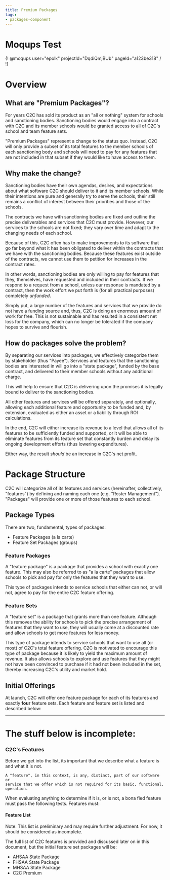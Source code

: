 ```yaml
---
title: Premium Packages
tags:
- packages-component
---
```


# Moqups Test

{! @moqups user="epolk" projectId="DqdiQmjBUb" pageId="a123be318" / !}

# Overview

## What are "Premium Packages"?

For years C2C has sold its product as an "all or nothing" system for schools
and sanctioning bodies.  Sanctioning bodies would engage into a contract with
C2C and its member schools would be granted access to all of C2C's school and
team feature sets.

"Premium Packages" represent a change to the status quo.  Instead,
C2C will only provide a subset of its total features to the member schools of
each sanctioning body and schools will need to pay for any features that are
not included in that subset if they would like to have access to them.

## Why make the change?

Sanctioning bodies have their own agendas, desires, and expectations about
what software C2C should deliver to it and its member schools.  While their
intentions are pure and generally try to serve the schools, their still remains
a conflict of interest between their priorities and those of the schools.

The contracts we have with sanctioning bodies are fixed and outline the precise
deliverables and services that C2C must provide.  However, our services to the
schools are not fixed; they vary over time and adapt to the changing needs of
each school.

Because of this, C2C often has to make improvements to its software that go
far beyond what it has been obligated to deliver within the contracts that we 
have with the sanctioning bodies.  Because these features exist outside of the
contracts, we cannot use them to petition for increases in the contract rates.

In other words, sanctioning bodies are only willing to pay for features that they,
themselves, have requested and included in their contracts.  If we respond to
a request from a school, unless our response is mandated by a contract, then
the work effort we put forth is (for all practical purposes) completely 
_unfunded_.

Simply put, a large number of the features and services that we provide do not
have a funding source and, thus, C2C is doing an enormous amount of work for
free.  This is not sustainable and has resulted in a consistent net loss for
the company, which can no longer be tolerated if the company hopes to survive
and flourish.

## How do packages solve the problem?

By separating our services into packages, we effectively categorize them by
stakeholder (thus "Payee").  Services and features that the sanctioning bodies 
are interested in will go into a "state package", funded by the base contract, 
and delivered to their member schools without any additional charge.

This will help to ensure that C2C is delivering upon the promises it is legally
bound to deliver to the sanctioning bodies.

All other features and services will be offered separately, and optionally,
allowing each additional feature and opportunity to be funded and, by extension,
evaluated as either an asset or a liability through ROI calculations.

In the end, C2C will either increase its revenue to a level that allows all of
its features to be sufficiently funded and supported, or it will be able to
eliminate features from its feature set that constantly burden and delay its
ongoing development efforts (thus lowering expenditures).

Either way, the result _should_ be an increase in C2C's net profit.

# Package Structure

C2C will categorize all of its features and services (hereinafter, collectively,
"features") by defining and naming each one (e.g. "Roster Management"). 
"Packages" will provide one or more of those features to each school.

## Package Types

There are two, fundamental, types of packages:

* Feature Packages (a la carte)
* Feature Set Packages (groups)

### Feature Packages

A "feature package" is a package that provides a school with exactly one
feature.  This may also be referred to as "a la carte" packages that allow
schools to pick and pay for only the features that they want to use.

This type of packages intends to service schools that either can not, or will
not, agree to pay for the entire C2C feature offering.

### Feature Sets

A "feature set" is a package that grants more than one feature.  Although
this removes the ability for schools to pick the precise arrangement of features
that they want to use, they will usually come at a discounted rate and allow
schools to get more features for less money.

This type of package intends to service schools that want to use all (or most)
of C2C's total feature offering.  C2C is motivated to encourage this type of
package because it is likely to yield the maximum amount of revenue.  It also
allows schools to explore and use features that they might not have been
convinced to purchase if it had not been included in the set, thereby increasing
C2C's utility and market hold.

## Initial Offerings

At launch, C2C will offer one feature package for each of its features and
exactly **four** feature sets.  Each feature and feature set is listed and
described below:

---

# The stuff below is incomplete:

### C2C's Features

Before we get into the list, its important that we describe what a feature is
and what it is not.

	A "feature", in this context, is any, distinct, part of our software or 
	service that we offer which is not required for its basic, functional, 
	operation.
	    
When evaluating anything to determine if it is, or is not, a bona fied feature
must pass the following tests.  Features must:


#### Feature List



Note: This list is preliminary and may require further adjustment.  For now,
it should be considered as incomplete.





The full list of C2C features is provided
and discussed later on in this document, but the initial feature set packages
will be:

* AHSAA State Package
* FHSAA State Package
* MHSAA State Package
* C2C Premium




